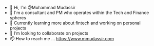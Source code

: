 - 👋 Hi, I’m @Muhammad Mudassir
- 👀 I'm a consultant and PM who operates within the Tech and Finance spheres
- 🌱 Currently learning more about fintech and working on personal projects
- 💞️ I’m looking to collaborate on projects
- 📫 How to reach me ... https://www.mmudassir.com

<!---
MuhammMud/MuhammMud is a ✨ special ✨ repository because its `README.md` (this file) appears on your GitHub profile.
You can click the Preview link to take a look at your changes.
--->
